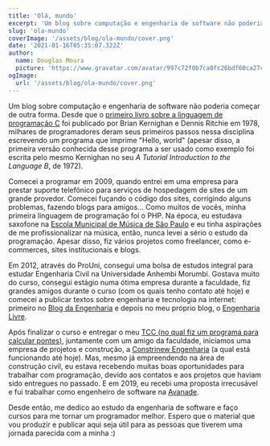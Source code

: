 ```yaml
---
title: 'Olá, mundo'
excerpt: 'Um blog sobre computação e engenharia de software não poderia começar de outra forma. Desde que o primeiro...'
slug: 'ola-mundo'
coverImage: '/assets/blog/ola-mundo/cover.png'
date: '2021-01-16T05:35:07.322Z'
author:
  name: Douglas Moura
  picture: 'https://www.gravatar.com/avatar/997c72f0b7ca0fc26bdf60ca27cb4194'
ogImage:
  url: '/assets/blog/ola-mundo/cover.png'
---
```


Um blog sobre computação e engenharia de software não poderia começar de outra
forma. Desde que o [primeiro livro sobre a linguagem de programação C](https://en.wikipedia.org/wiki/The_C_Programming_Language) foi publicado por Brian Kernighan e Dennis Ritchie em 1978, milhares de programadores deram
seus primeiros passos nessa disciplina escrevendo um programa que imprime "Hello, world"
(apesar disso, a primeira versão conhecida desse programa a ser usado como exemplo foi escrita pelo mesmo
Kernighan no seu _A Tutorial Introduction to the Language B_, de 1972).

Comecei a programar em 2009, quando entrei em uma empresa para prestar suporte
telefônico para serviços de hospedagem de sites de um grande provedor. Comecei
fuçando o código dos sites, corrigindo alguns problemas, fazendo blogs para amigos...
Como muitos de vocês, minha primeira linguagem de programação foi o PHP. Na época,
eu estudava saxofone na [Escola Municipal de Música de São Paulo](https://theatromunicipal.org.br/pt-br/escola-municipal-de-musica/)
e eu tinha aspirações de me profissionalizar na música, então, nunca levei a sério
o estudo da programação. Apesar disso, fiz vários projetos como freelancer, como
e-commerces, sites institucionais e blogs.

Em 2012, através do ProUni, consegui uma bolsa de estudos integral para estudar
Engenharia Civil na Universidade Anhembi Morumbi. Gostava muito do curso, consegui
estágio numa ótima empresa durante a faculdade, fiz grandes amigos durante o curso
(com os quais tenho contato até hoje) e comecei a publicar textos sobre engenharia
e tecnologia na internet: primeiro no [Blog da Engenharia](https://blogdaengenharia.com)
e depois no meu próprio blog, o [Engenharia Livre](https://engenharialivre.com).

Após finalizar o curso e entregar o meu [TCC (no qual fiz um programa para calcular pontes)](https://github.com/douglasdemoura/tcc),
juntamente com um amigo da faculdade, iniciamos uma empresa de projetos e construção,
a [Constrinew Engenharia](http://constrinew.com.br/) (a qual está funcionando até hoje).
Mas, mesmo já empreendendo na área de construção civil, eu estava recebendo muitas
boas oportunidades para trabalhar com programação, devido aos contatos e aos projetos
que haviam sido entregues no passado. E em 2019, eu recebi uma proposta irrecusável
e fui trabalhar como engenheiro de software na [Avanade](https://www.avanade.com/pt-br).

Desde então, me dedico ao estudo da engenharia de software e faço cursos para me
tornar um programador melhor. Espero que o material que vou produzir e publicar aqui
seja útil para as pessoas que tiverem uma jornada parecida com a minha :)
